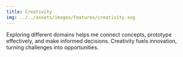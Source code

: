 ```yaml
---
title: Creativity
img: ../../assets/images/features/creativity.svg
---
```


Exploring different domains helps me connect concepts, prototype effectively, and make informed decisions. Creativity fuels innovation, turning challenges into opportunities.
